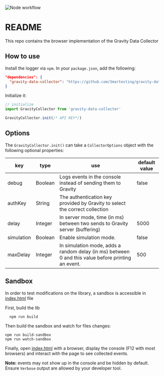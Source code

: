 ![Node workflow](https://github.com/Smartesting/gravity-data-collector/actions/workflows/node.js.yml/badge.svg)

# README

This repo contains the browser implementation of the Gravity Data Collector

## How to use

Install the logger via `npm`. In your `package.json`, add the following:

```json
"dependencies": {
  "gravity-data-collector": "https://github.com/Smartesting/gravity-data-collector/tarball/main"
}
```

Initialize it:

```typescript
// initialize
import GravityCollector from 'gravity-data-collector'

GravityCollector.init(/* API KEY*/)
```

## Options

The `GravityCollector.init()` can take a `CollectorOptions` object with the following optional properties:

| key        | type    | use                                                                                                | default value |
| ---------- | ------- | ---------------------------------------------------------------------------------------------------| ------------- |
| debug      | Boolean | Logs events in the console instead of sending them to Gravity                                      | false         |
| authKey    | String  | The authentication key provided by Gravity to select the correct collection                        |               |
| delay      | Integer | In server mode, time (in ms) between two sends to Gravity server (buffering)                       | 5000          |
| simulation | Boolean | Enable simulation mode.                                                                            | false         |
| maxDelay   | Integer | In simulation mode, adds a random delay (in ms) between 0 and this value before printing an event. | 500           |

## Sandbox

In order to test modifications on the library, a sandbox is accessible in [index.html](index.html) file

First, build the lib

```shell
  npm run build
```

Then build the sandbox and watch for files changes:

```shell
npm run build-sandbox
npm run watch-sandbox
```

Finally, open [index.html](index.html) with a browser, display the console (F12 with most browsers) and interact with
the page to see collected events.

**Note:** events may not show up in the console and be hidden by default. Ensure `Verbose` output are allowed by your developer tool.
